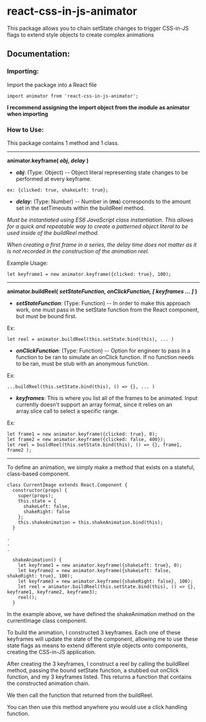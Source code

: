 # react-css-in-js-animator
This package allows you to chain setState changes to trigger CSS-in-JS flags to extend style objects to create complex animations


## Documentation:



### Importing:

Import the package into a React file
````````
import animator from 'react-css-in-js-animator';
````````
**I recommend assigning the import object from the module as animator when importing**

### How to Use:

This package contains 1 method and 1 class.



----------


**animator.keyframe( *obj*,  *delay* )**  

- ***obj***:  (Type: Object) -- Object literal representing state changes to be performed at every keyframe.
```
ex: {clicked: true, shakeLeft: true};
```
- ***delay***: (Type: Number) -- Number in (**ms**) corresponds to the amount set in the setTimeouts within the buildReel method.

*Must be instantiated using ES6 JavaScript class instantiation. This allows for a quick and repeatable way to create a patterned object literal to be used inside of the buildReel method.* 

*When creating a first frame in a series, the delay time does not matter as it is not recorded in the construction of the animation reel.*

Example Usage:
````````
let keyframe1 = new animator.keyframe({clicked: true}, 100);
````````

----------

**animator.buildReel(** ***setStateFunction,  onClickFunction, [ keyframes ... ]*** **)**

- ***setStateFunction***:  (Type: Function) -- In order to make this approach work, one must pass in the setState function from the React component, but must be bound first.

Ex:
```
let reel = animator.buildReel(this.setState.bind(this), ... )
```
- ***onClickFunction***: (Type: Function) -- Option for engineer to pass in a function to be ran to simulate an onClick function.  If no function needs to be ran, must be stub with an anonymous function.

Ex:
```
...buildReel(this.setState.bind(this), () => {}, ... )
```
- ***keyframes***: This is where you list all of the frames to be animated.  Input currently doesn't support an array format, since it relies on an array.slice call to select a specific range.

Ex:
```
let frame1 = new animator.keyframe({clicked: true}, 0);
let frame2 = new animator.keyframe({clicked: false, 400});
let reel = buildReel(this.setState.bind(this), () => {}, frame1, frame2 );
```
----------

To define an animation, we simply make a method that exists on a stateful, class-based component.

````````
class CurrentImage extends React.Component {
  constructor(props) {
    super(props);
    this.state = {
      shakeLeft: false,
      shakeRight: false
    };
    this.shakeAnimation = this.shakeAnimation.bind(this);
  }
  
.
.
.

  shakeAnimation() {
    let keyframe1 = new animator.keyframe({shakeLeft: true}, 0);
    let keyframe2 = new animator.keyframe({shakeLeft: false, shakeRight: true}, 100);
    let keyframe3 = new animator.keyframe({shakeRight: false}, 100);
    let reel = animator.buildReel(this.setState.bind(this), () => {}, keyframe1, keyframe2, keyframe3);
    reel();
  }
````````

In the example above, we have defined the shakeAnimation method on the currentImage class component.

To build the animation, I constructed 3 keyframes.  Each one of these keyframes will update the state of the component, allowing me to use these state flags as means to extend different style objects onto components, creating the CSS-in-JS application.

After creating the 3 keyframes, I construct a reel by calling the buildReel method, passing the bound setState function, a stubbed out onClick function, and my 3 keyframes listed.  This returns a function that contains the constructed animation chain.

We then call the function that returned from the buildReel.

You can then use this method anywhere you would use a click handling function. 